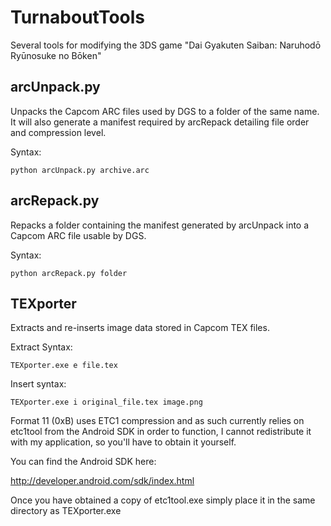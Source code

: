 # TurnaboutTools
Several tools for modifying the 3DS game "Dai Gyakuten Saiban: Naruhodō Ryūnosuke no Bōken"

## arcUnpack.py
Unpacks the Capcom ARC files used by DGS to a folder of the same name. It will also generate a manifest required by arcRepack detailing file order and compression level.

Syntax:

`python arcUnpack.py archive.arc`

## arcRepack.py
Repacks a folder containing the manifest generated by arcUnpack into a Capcom ARC file usable by DGS.

Syntax:

`python arcRepack.py folder`

## TEXporter

Extracts and re-inserts image data stored in Capcom TEX files.

Extract Syntax:

`TEXporter.exe e file.tex`

Insert syntax:

`TEXporter.exe i original_file.tex image.png`

Format 11 (0xB) uses ETC1 compression and as such currently relies on etc1tool from the Android SDK in order to function, I cannot redistribute it with my application, so you'll have to obtain it yourself.

You can find the Android SDK here:

http://developer.android.com/sdk/index.html

Once you have obtained a copy of etc1tool.exe simply place it in the same directory as TEXporter.exe